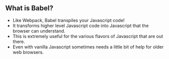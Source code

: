 ## What is Babel?
<!--Borrowed CSS from-->
<!--https://stackoverflow.com/questions/41024596/r-markdown-slides-with-reveal-js-how-to-left-align-list-items-bullets-and-numb-->
<!--<style type="text/css">
  .reveal p {
    text-align: left;
  }
  .reveal ul {
    display: block;
  }
  .reveal ol {
    display: block;
  }  
</style>-->

* Like Webpack, Babel transpiles your Javascript code!
* It transforms higher level Javascript code into Javascript that the browser can understand.
* This is extremely useful for the various flavors of Javascript that are out there.
* Even with vanilla Javascript sometimes needs a little bit of help for older web browsers.
